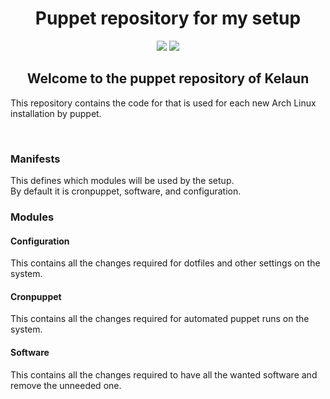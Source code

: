 <div align="center">
  <h1>Puppet repository for my setup</h1>
</div>

<div align="center">
  <img src="https://img.shields.io/maintenance/yes/2020?label=maintained&style=flat-square"> <img src="https://img.shields.io/badge/contribution-welcome-brightgreen&?style=flat-square">

  <h2>Welcome to the puppet repository of Kelaun</h2>
</div>

<div align="left">
  <p>
    This repository contains the code for that is used for each new Arch Linux installation by puppet.<br>
  </p>
	<br>
	<h3>Manifests</h3>
		<p>
			This defines which modules will be used by the setup.<br>
			By default it is cronpuppet, software, and configuration.
		</p>
	<h3>Modules</h3>
		<h4>Configuration</h4>
			<p>
				This contains all the changes required for dotfiles and other settings on the system.
			</p>
		<h4>Cronpuppet</h4>
			<p>
				This contains all the changes required for automated puppet runs on the system.
			</p>
		<h4>Software</h4>
			<p>
				This contains all the changes required to have all the wanted software and remove the unneeded one.
			</p>
</div>
